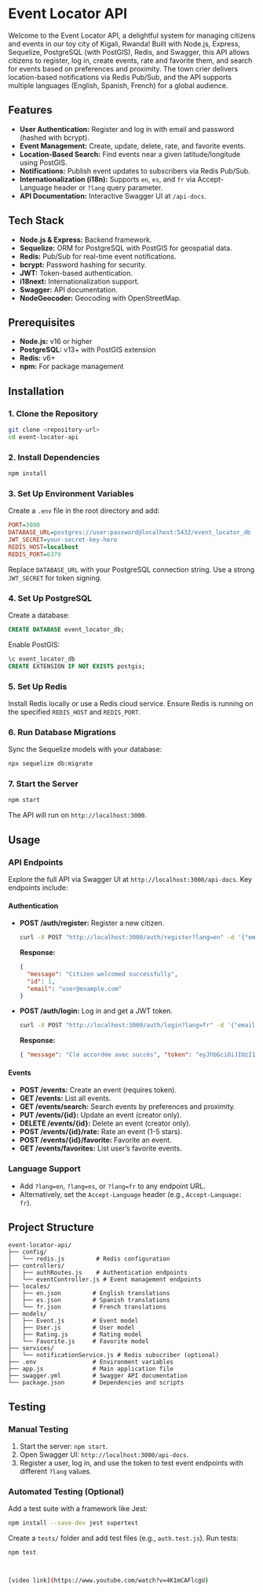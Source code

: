 # Event Locator API

Welcome to the Event Locator API, a delightful system for managing citizens and events in our toy city of Kigali, Rwanda! Built with Node.js, Express, Sequelize, PostgreSQL (with PostGIS), Redis, and Swagger, this API allows citizens to register, log in, create events, rate and favorite them, and search for events based on preferences and proximity. The town crier delivers location-based notifications via Redis Pub/Sub, and the API supports multiple languages (English, Spanish, French) for a global audience.

## Features

- **User Authentication:** Register and log in with email and password (hashed with bcrypt).
- **Event Management:** Create, update, delete, rate, and favorite events.
- **Location-Based Search:** Find events near a given latitude/longitude using PostGIS.
- **Notifications:** Publish event updates to subscribers via Redis Pub/Sub.
- **Internationalization (i18n):** Supports `en`, `es`, and `fr` via Accept-Language header or `?lang` query parameter.
- **API Documentation:** Interactive Swagger UI at `/api-docs`.

## Tech Stack

- **Node.js & Express:** Backend framework.
- **Sequelize:** ORM for PostgreSQL with PostGIS for geospatial data.
- **Redis:** Pub/Sub for real-time event notifications.
- **bcrypt:** Password hashing for security.
- **JWT:** Token-based authentication.
- **i18next:** Internationalization support.
- **Swagger:** API documentation.
- **NodeGeocoder:** Geocoding with OpenStreetMap.

## Prerequisites

- **Node.js:** v16 or higher
- **PostgreSQL:** v13+ with PostGIS extension
- **Redis:** v6+
- **npm:** For package management

## Installation

### 1. Clone the Repository

```bash
git clone <repository-url>
cd event-locator-api
```

### 2. Install Dependencies

```bash
npm install
```

### 3. Set Up Environment Variables

Create a `.env` file in the root directory and add:

```ini
PORT=3000
DATABASE_URL=postgres://user:password@localhost:5432/event_locator_db
JWT_SECRET=your-secret-key-here
REDIS_HOST=localhost
REDIS_PORT=6379
```

Replace `DATABASE_URL` with your PostgreSQL connection string. Use a strong `JWT_SECRET` for token signing.

### 4. Set Up PostgreSQL

Create a database:

```sql
CREATE DATABASE event_locator_db;
```

Enable PostGIS:

```sql
\c event_locator_db
CREATE EXTENSION IF NOT EXISTS postgis;
```

### 5. Set Up Redis

Install Redis locally or use a Redis cloud service. Ensure Redis is running on the specified `REDIS_HOST` and `REDIS_PORT`.

### 6. Run Database Migrations

Sync the Sequelize models with your database:

```bash
npx sequelize db:migrate
```

### 7. Start the Server

```bash
npm start
```

The API will run on `http://localhost:3000`.

## Usage

### API Endpoints

Explore the full API via Swagger UI at `http://localhost:3000/api-docs`. Key endpoints include:

#### Authentication

- **POST /auth/register:** Register a new citizen.
  ```bash
  curl -X POST "http://localhost:3000/auth/register?lang=en" -d '{"email": "user@example.com", "password": "Pass123!", "location": "Kigali, Rwanda", "preferences": ["music"]}' -H "Content-Type: application/json"
  ```
  **Response:**
  ```json
  {
    "message": "Citizen welcomed successfully",
    "id": 1,
    "email": "user@example.com"
  }
  ```
- **POST /auth/login:** Log in and get a JWT token.
  ```bash
  curl -X POST "http://localhost:3000/auth/login?lang=fr" -d '{"email": "user@example.com", "password": "Pass123!"}' -H "Content-Type: application/json"
  ```
  **Response:**
  ```json
  { "message": "Clé accordée avec succès", "token": "eyJhbGciOiJIUzI1NiIs..." }
  ```

#### Events

- **POST /events:** Create an event (requires token).
- **GET /events:** List all events.
- **GET /events/search:** Search events by preferences and proximity.
- **PUT /events/{id}:** Update an event (creator only).
- **DELETE /events/{id}:** Delete an event (creator only).
- **POST /events/{id}/rate:** Rate an event (1-5 stars).
- **POST /events/{id}/favorite:** Favorite an event.
- **GET /events/favorites:** List user’s favorite events.

### Language Support

- Add `?lang=en`, `?lang=es`, or `?lang=fr` to any endpoint URL.
- Alternatively, set the `Accept-Language` header (e.g., `Accept-Language: fr`).

## Project Structure

```
event-locator-api/
├── config/
│   └── redis.js         # Redis configuration
├── controllers/
│   ├── authRoutes.js    # Authentication endpoints
│   └── eventController.js # Event management endpoints
├── locales/
│   ├── en.json         # English translations
│   ├── es.json         # Spanish translations
│   └── fr.json         # French translations
├── models/
│   ├── Event.js        # Event model
│   ├── User.js         # User model
│   ├── Rating.js       # Rating model
│   └── Favorite.js     # Favorite model
├── services/
│   └── notificationService.js # Redis subscriber (optional)
├── .env                # Environment variables
├── app.js              # Main application file
├── swagger.yml         # Swagger API documentation
└── package.json        # Dependencies and scripts
```

## Testing

### Manual Testing

1. Start the server: `npm start`.
2. Open Swagger UI: `http://localhost:3000/api-docs`.
3. Register a user, log in, and use the token to test event endpoints with different `?lang` values.

### Automated Testing (Optional)

Add a test suite with a framework like Jest:

```bash
npm install --save-dev jest supertest
```

Create a `tests/` folder and add test files (e.g., `auth.test.js`). Run tests:

```bash
npm test
```

```bash


[video link](https://www.youtube.com/watch?v=4K1mCAFlcgU)
```
